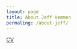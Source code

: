 ```yaml
---
layout: page
title: About Jeff Hemmen
permaling: /about-jeff/
---
```


[CV](/assets/documents/Jeff%20Hemmen%202023-04.pdf)
<!-- todo: embed CV pdf -->